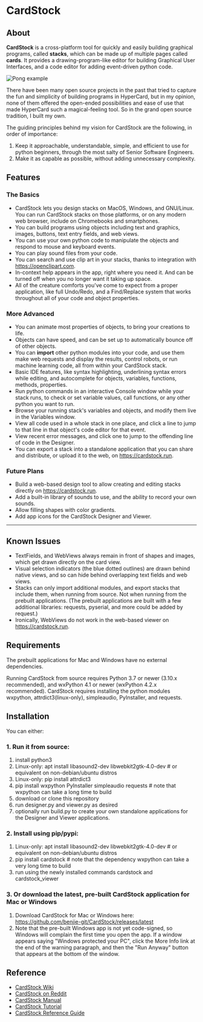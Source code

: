 # CardStock

## About

**CardStock** is a cross-platform tool for quickly and easily building graphical programs, called **stacks**, which can be made up of multiple pages called **cards**.  It provides a drawing-program-like editor for building Graphical User Interfaces, and a code editor for adding event-driven python code.

![Pong example](https://github.com/benjie-git/CardStock/wiki/images/pong.png?raw=true)

There have been many open source projects in the past that tried to capture the fun and simplicity of building programs in HyperCard, but in my opinion, none of them offered the open-ended possibilities and ease of use that made HyperCard such a magical-feeling tool.  So in the grand open source tradition, I built my own.

The guiding principles behind my vision for CardStock are the following, in order of importance:
1. Keep it approachable, understandable, simple, and efficient to use for python beginners, through the most salty of Senior Software Engineers.
2. Make it as capable as possible, without adding unnecessary complexity.

## Features

### The Basics
* CardStock lets you design stacks on MacOS, Windows, and GNU/Linux.  You can run CardStock stacks on those platforms, or on any modern web browser, include on Chromebooks and smartphones.
* You can build programs using objects including text and graphics, images, buttons, text entry fields, and web views.
* You can use your own python code to manipulate the objects and respond to mouse and keyboard events.
* You can play sound files from your code.
* You can search and use clip art in your stacks, thanks to integration with https://openclipart.com.
* In-context help appears in the app, right where you need it.  And can be turned off when you no longer want it taking up space.
* All of the creature comforts you've come to expect from a proper application, like full Undo/Redo, and a Find/Replace system that works throughout all of your code and object properties.

### More Advanced
* You can animate most properties of objects, to bring your creations to life.
* Objects can have speed, and can be set up to automatically bounce off of other objects.
* You can **import** other python modules into your code, and use them make web requests and display the results, control robots, or run machine learning code, all from within your CardStock stack.
* Basic IDE features, like syntax highlighting, underlining syntax errors while editing, and autocomplete for objects, variables, functions, methods, properties.
* Run python commands in an interactive Console window while your stack runs, to check or set variable values, call functions, or any other python you want to run.
* Browse your running stack's variables and objects, and modify them live in the Variables window.
* View all code used in a whole stack in one place, and click a line to jump to that line in that object's code editor for that event.
* View recent error messages, and click one to jump to the offending line of code in the Designer.
* You can export a stack into a standalone application that you can share and distribute, or upload it to the web, on https://cardstock.run.

### Future Plans
* Build a web-based design tool to allow creating and editing stacks directly on https://cardstock.run.
* Add a built-in library of sounds to use, and the ability to record your own sounds.
* Allow filling shapes with color gradients.
* Add app icons for the CardStock Designer and Viewer.

________
## Known Issues
* TextFields, and WebViews always remain in front of shapes and images, which get drawn directly on the card view.
* Visual selection indicators (the blue dotted outlines) are drawn behind native views, and so can hide behind overlapping text fields and web views.
* Stacks can only import additional modules, and export stacks that include them, when running from source.  Not when running from the prebuilt applications. (The prebuilt applications are built with a few additional libraries: requests, pyserial, and more could be added by request.)
* Ironically, WebViews do not work in the web-based viewer on https://cardstock.run.

## Requirements
The prebuilt applications for Mac and Windows have no external dependencies.

Running CardStock from source requires Python 3.7 or newer (3.10.x recommended), and wxPython 4.1 or newer (wxPython 4.2.x recommended).
CardStock requires installing the python modules wxpython, attrdict3(linux-only), simpleaudio, PyInstaller, and requests.

## Installation
You can either:

### 1. Run it from source:
1. install python3
2. Linux-only: apt install libasound2-dev libwebkit2gtk-4.0-dev  # or equivalent on non-debian/ubuntu distros
3. Linux-only: pip install attrdict3
4. pip install wxpython PyInstaller simpleaudio requests  # note that wxpython can take a long time to build
5. download or clone this repository
6. run designer.py and viewer.py as desired
7. optionally run build.py to create your own standalone applications for the Designer and Viewer applications.

### 2. Install using pip/pypi:
1. Linux-only: apt install libasound2-dev libwebkit2gtk-4.0-dev  # or equivalent on non-debian/ubuntu distros
2. pip install cardstock  # note that the dependency wxpython can take a very long time to build
3. run using the newly installed commands cardstock and cardstock_viewer

### 3. Or download the latest, pre-built CardStock application for Mac or Windows
1. Download CardStock for Mac or Windows here: https://github.com/benjie-git/CardStock/releases/latest
2. Note that the pre-built Windows app is not yet code-signed, so Windows will complain the first time you open the app. If a window appears saying "Windows protected your PC", click the More Info link at the end of the warning paragraph, and then the "Run Anyway" button that appears at the bottom of the window.


## Reference
* [CardStock Wiki](https://github.com/benjie-git/CardStock/wiki)
* [CardStock on Reddit](https://www.reddit.com/r/CardStockPython/)
* [CardStock Manual](https://github.com/benjie-git/CardStock/wiki/Manual)
* [CardStock Tutorial](https://github.com/benjie-git/CardStock/wiki/Tutorial)
* [CardStock Reference Guide](https://github.com/benjie-git/CardStock/wiki/Reference)
